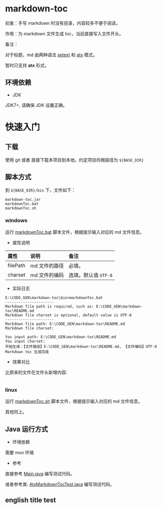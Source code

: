 # markdown-toc

初衷：手写 markdown 时没有目录，内容较多不便于阅读。

作用：为 markdown 文件生成 toc，当前直接写入文件开头。

备注：

对于标题，md 由两种语法 [setext](http://docutils.sourceforge.net/mirror/setext.html) 和 [atx](http://www.aaronsw.com/2002/atx/) 模式。

暂时只支持 **atx** 形式。

## 环境依赖

- JDK 

JDK7+, 请确保 JDK 设置正确。

# 快速入门

## 下载

使用 git 或者 直接下载本项目到本地。约定项目的根路径为 `${BASE_DIR}`

## 脚本方式

到 `${BASE_DIR}/bin` 下，文件如下：

```
markdown-toc.jar
markdownToc.bat
markdownToc.sh
```

### windows

运行 [markdownToc.bat](bin/markdownToc.bat) 脚本文件，根据提示输入对应的 md 文件信息。

- 属性说明

| 属性 | 说明 | 备注 | 
|:---|:---|:---|
| filePath | md 文件的路径 | 必填。|
| charset | md 文件的编码 | 选填。默认值 `UTF-8` |
 
- 实际日志

```
E:\CODE_GEN\markdown-toc\bin>markdownToc.bat
----------------------
Markdown file path is required, such as: E:\CODE_GEN\markdown-toc\README.md
Markdown file charset is optional, default value is UTF-8
----------------------
Markdown file path: E:\CODE_GEN\markdown-toc\README.md
Markdown file charset:

You input path: E:\CODE_GEN\markdown-toc\README.md
You input charset:
开始生成：【文件路径】E:\CODE_GEN\markdown-toc\README.md, 【文件编码】UTF-8
Markdown toc 生成完成
```

- 效果对比

比原来的文件在文件头新增内容:

```

```

### linux

运行 [markdownToc.sh](bin/markdownToc.sh) 脚本文件，根据提示输入对应的 md 文件信息。

其他同上。

## Java 运行方式

- 环境依赖 

需要 mvn 环境

- 参考

直接参考 [Main.java](src/main/java/com/github/houbb/markdown/toc/Main.java) 编写测试代码。

或者参考类: [AtxMarkdownTocTest.java](src/test/java/com/github/houbb/markdown/toc/core/impl/AtxMarkdownTocTest.java) 编写测试代码。

## english title test
